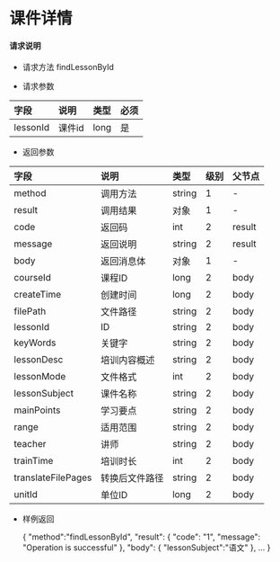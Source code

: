 # 课件详情

#### **请求说明**

* 请求方法 findLessonById

* 请求参数

| 字段 | 说明 | 类型 | 必须 |
| :--- | :--- | :--- | :--- |
| lessonId| 课件id| long | 是 |

* 返回参数

| 字段 | 说明 | 类型 | 级别 | 父节点 |
| :--- | :--- | :--- | :--- | :--- |
| method| 调用方法 | string | 1 | - |
| result | 调用结果 | 对象 | 1 | - |
| code | 返回码| int | 2 | result |
| message| 返回说明 | string | 2 | result |
| body | 返回消息体 | 对象 | 1 | - |
| courseId| 课程ID| long | 2 | body|
| createTime| 创建时间 | long| 2 | body|
| filePath | 文件路径 | string | 2 | body|
| lessonId| ID | string | 2 | body|
| keyWords | 关键字 | string | 2 | body|
|lessonDesc| 培训内容概述 | string | 2 | body|
|lessonMode| 文件格式 | int | 2 | body|
|lessonSubject | 课件名称 | string | 2 | body|
|mainPoints | 学习要点 | string | 2 | body|
|range| 适用范围 | string | 2 | body|
|teacher | 讲师 | string | 2 | body|
|trainTime | 培训时长 | int | 2 | body|
|translateFilePages | 转换后文件路径 | string | 2 | body|
|unitId| 单位ID | long | 2 | body|

* 样例返回


    {
        "method":"findLessonById",
            "result":
            {
            "code": "1",
            "message": "Operation is successful"
            },
        "body":
           { 
               "lessonSubject":"语文"
           },
            ...
    }